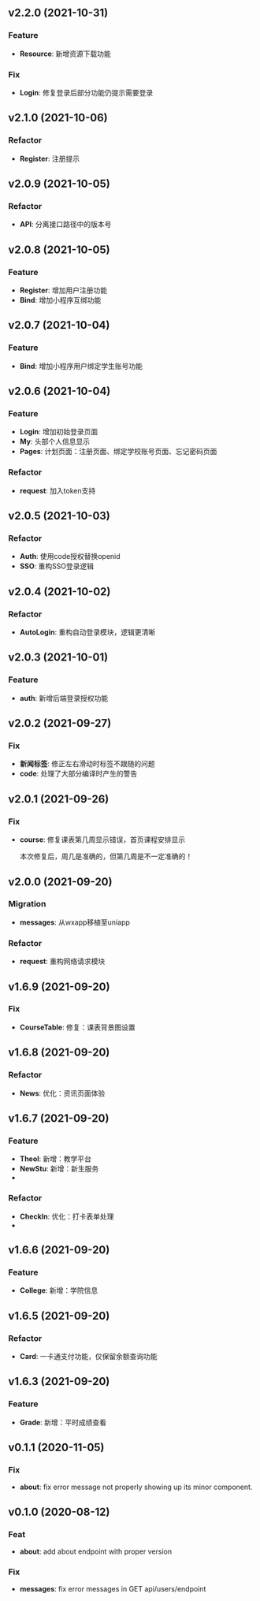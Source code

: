 ## v2.2.0 (2021-10-31)

### Feature
- **Resource**: 新增资源下载功能

### Fix
- **Login**: 修复登录后部分功能仍提示需要登录

## v2.1.0 (2021-10-06)

### Refactor
- **Register**: 注册提示

## v2.0.9 (2021-10-05)

### Refactor
- **API**: 分离接口路径中的版本号

## v2.0.8 (2021-10-05)

### Feature
- **Register**: 增加用户注册功能
- **Bind**: 增加小程序互绑功能

## v2.0.7 (2021-10-04)

### Feature
- **Bind**: 增加小程序用户绑定学生账号功能

## v2.0.6 (2021-10-04)

### Feature
- **Login**: 增加初始登录页面
- **My**: 头部个人信息显示
- **Pages**: 计划页面：注册页面、绑定学校账号页面、忘记密码页面

### Refactor
- **request**: 加入token支持

## v2.0.5 (2021-10-03)

### Refactor
- **Auth**: 使用code授权替换openid
- **SSO**: 重构SSO登录逻辑

## v2.0.4 (2021-10-02)

### Refactor
- **AutoLogin**: 重构自动登录模块，逻辑更清晰

## v2.0.3 (2021-10-01)

### Feature
- **auth**: 新增后端登录授权功能

## v2.0.2 (2021-09-27)

### Fix
- **新闻标签**: 修正左右滑动时标签不跟随的问题
- **code**: 处理了大部分编译时产生的警告

## v2.0.1 (2021-09-26)

### Fix

- **course**: 修复课表第几周显示错误，首页课程安排显示
            
    本次修复后，周几是准确的，但第几周是不一定准确的！

## v2.0.0 (2021-09-20)

### Migration

- **messages**: 从wxapp移植至uniapp

### Refactor

- **request**: 重构网络请求模块


## v1.6.9 (2021-09-20)

### Fix

- **CourseTable**: 修复：课表背景图设置

## v1.6.8 (2021-09-20)

### Refactor

- **News**: 优化：资讯页面体验

## v1.6.7 (2021-09-20)

### Feature

- **Theol**: 新增：教学平台
- **NewStu**: 新增：新生服务
- 
### Refactor

- **CheckIn**: 优化：打卡表单处理
- 
## v1.6.6 (2021-09-20)

### Feature

- **College**: 新增：学院信息

## v1.6.5 (2021-09-20)

### Refactor

- **Card**: 一卡通支付功能，仅保留余额查询功能


## v1.6.3 (2021-09-20)

### Feature

- **Grade**: 新增：平时成绩查看


## v0.1.1 (2020-11-05)


### Fix

- **about**: fix error message not properly showing up its minor component.

## v0.1.0 (2020-08-12)

### Feat

- **about**: add about endpoint with proper version

### Fix

- **messages**: fix error messages in GET api/users/endpoint 
